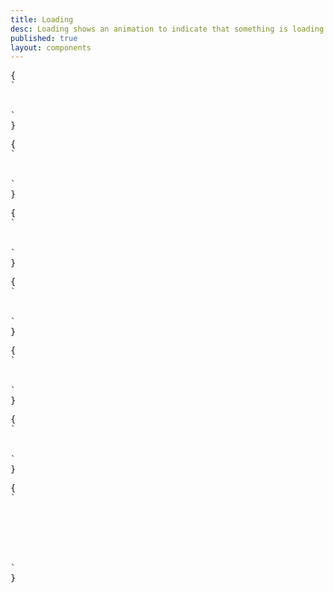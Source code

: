 ```yaml
---
title: Loading
desc: Loading shows an animation to indicate that something is loading.
published: true
layout: components
---
```


<script>
  import Component from "$components/Component.svelte"
  import ClassTable from "$components/ClassTable.svelte"
  import BrowserSupport from "$components/BrowserSupport.svelte"
  import { prefix } from '$lib/stores';
  import { replace } from '$lib/actions';
</script>

<ClassTable
data="{[
  { type:'component', class: 'loading', desc: 'loading element' },
  { type:'modifier', class: 'loading-spinner', desc: 'Shows the spinner animation' },
  { type:'modifier', class: 'loading-dots', desc: 'Shows the dots animation' },
  { type:'modifier', class: 'loading-ring', desc: 'Shows the ring animation' },
  { type:'modifier', class: 'loading-ball', desc: 'Shows the ball animation' },
  { type:'modifier', class: 'loading-bars', desc: 'Shows the bars animation' },
  { type:'modifier', class: 'loading-infinity', desc: 'Shows the infinity animation' },
]}"
/>

<Component title="Loading spinner">
<span class="loading loading-spinner loading-xs"></span>
<span class="loading loading-spinner loading-sm"></span>
<span class="loading loading-spinner loading-md"></span>
<span class="loading loading-spinner loading-lg"></span>
<pre slot="html" use:replace={{ to: $prefix }}>{
`<span class="$$loading $$loading-spinner $$loading-xs"></span>
<span class="$$loading $$loading-spinner $$loading-sm"></span>
<span class="$$loading $$loading-spinner $$loading-md"></span>
<span class="$$loading $$loading-spinner $$loading-lg"></span>`
}</pre>
</Component>

<Component title="Loading dots">
<span class="loading loading-dots loading-xs"></span>
<span class="loading loading-dots loading-sm"></span>
<span class="loading loading-dots loading-md"></span>
<span class="loading loading-dots loading-lg"></span>
<pre slot="html" use:replace={{ to: $prefix }}>{
`<span class="$$loading $$loading-dots $$loading-xs"></span>
<span class="$$loading $$loading-dots $$loading-sm"></span>
<span class="$$loading $$loading-dots $$loading-md"></span>
<span class="$$loading $$loading-dots $$loading-lg"></span>`
}</pre>
</Component>

<Component title="Loading ring">
<span class="loading loading-ring loading-xs"></span>
<span class="loading loading-ring loading-sm"></span>
<span class="loading loading-ring loading-md"></span>
<span class="loading loading-ring loading-lg"></span>
<pre slot="html" use:replace={{ to: $prefix }}>{
`<span class="$$loading $$loading-ring $$loading-xs"></span>
<span class="$$loading $$loading-ring $$loading-sm"></span>
<span class="$$loading $$loading-ring $$loading-md"></span>
<span class="$$loading $$loading-ring $$loading-lg"></span>`
}</pre>
</Component>

<Component title="Loading ball">
<span class="loading loading-ball loading-xs"></span>
<span class="loading loading-ball loading-sm"></span>
<span class="loading loading-ball loading-md"></span>
<span class="loading loading-ball loading-lg"></span>
<pre slot="html" use:replace={{ to: $prefix }}>{
`<span class="$$loading $$loading-ball $$loading-xs"></span>
<span class="$$loading $$loading-ball $$loading-sm"></span>
<span class="$$loading $$loading-ball $$loading-md"></span>
<span class="$$loading $$loading-ball $$loading-lg"></span>`
}</pre>
</Component>

<Component title="Loading bars">
<span class="loading loading-bars loading-xs"></span>
<span class="loading loading-bars loading-sm"></span>
<span class="loading loading-bars loading-md"></span>
<span class="loading loading-bars loading-lg"></span>
<pre slot="html" use:replace={{ to: $prefix }}>{
`<span class="$$loading $$loading-bars $$loading-xs"></span>
<span class="$$loading $$loading-bars $$loading-sm"></span>
<span class="$$loading $$loading-bars $$loading-md"></span>
<span class="$$loading $$loading-bars $$loading-lg"></span>`
}</pre>
</Component>

<Component title="Loading infinity">
<span class="loading loading-infinity loading-xs"></span>
<span class="loading loading-infinity loading-sm"></span>
<span class="loading loading-infinity loading-md"></span>
<span class="loading loading-infinity loading-lg"></span>
<pre slot="html" use:replace={{ to: $prefix }}>{
`<span class="$$loading $$loading-infinity $$loading-xs"></span>
<span class="$$loading $$loading-infinity $$loading-sm"></span>
<span class="$$loading $$loading-infinity $$loading-md"></span>
<span class="$$loading $$loading-infinity $$loading-lg"></span>`
}</pre>
</Component>

<Component title="Loading with colors">
<span class="loading loading-spinner text-primary"></span>
<span class="loading loading-spinner text-secondary"></span>
<span class="loading loading-spinner text-accent"></span>
<span class="loading loading-spinner text-neutral"></span>
<span class="loading loading-spinner text-info"></span>
<span class="loading loading-spinner text-success"></span>
<span class="loading loading-spinner text-warning"></span>
<span class="loading loading-spinner text-error"></span>
<pre slot="html" use:replace={{ to: $prefix }}>{
`<span class="$$loading $$loading-spinner text-primary"></span>
<span class="$$loading $$loading-spinner text-secondary"></span>
<span class="$$loading $$loading-spinner text-accent"></span>
<span class="$$loading $$loading-spinner text-neutral"></span>
<span class="$$loading $$loading-spinner text-info"></span>
<span class="$$loading $$loading-spinner text-success"></span>
<span class="$$loading $$loading-spinner text-warning"></span>
<span class="$$loading $$loading-spinner text-error"></span>`
}</pre>
</Component>
